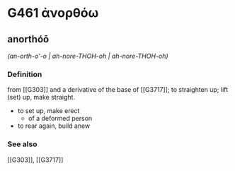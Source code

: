 # G461 ἀνορθόω

## anorthóō

_(an-orth-o'-o | ah-nore-THOH-oh | ah-nore-THOH-oh)_

### Definition

from [[G303]] and a derivative of the base of [[G3717]]; to straighten up; lift (set) up, make straight.

- to set up, make erect
  - of a deformed person
- to rear again, build anew

### See also

[[G303]], [[G3717]]

